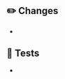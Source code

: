 ## :pencil2: Changes

- <Add change descriptions here>

## :checkered_flag: Tests

- <Add test descriptions here>
